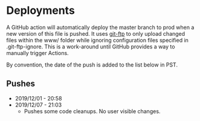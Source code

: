 # Deployments
A GitHub action will automatically deploy the master branch to prod when
a new version of this file is pushed. It uses [git-ftp](https://git-ftp.github.io/)
to only upload changed files within the www/ folder while ignoring configuration
files specified in .git-ftp-ignore. This is a work-around until GitHub provides a
way to manually trigger Actions.

By convention, the date of the push is added to the list below in PST.

## Pushes
* 2019/12/01 - 20:58
* 2019/12/07 - 21:03 
  * Pushes some code cleanups. No user visible changes.